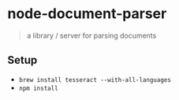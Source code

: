 # node-document-parser

> a library / server for parsing documents

## Setup

- `brew install tesseract --with-all-languages`
- `npm install`
